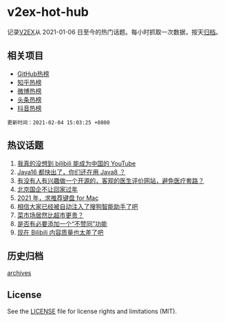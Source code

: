 # v2ex-hot-hub

 记录[V2EX](https://www.v2ex.com/)从 2021-01-06 日至今的热门话题。每小时抓取一次数据，按天[归档](archives)。
 
 ## 相关项目

- [GitHub热榜](https://github.com/lonnyzhang423/github-hot-hub)
- [知乎热榜](https://github.com/lonnyzhang423/zhihu-hot-hub)
- [微博热榜](https://github.com/lonnyzhang423/weibo-hot-hub)
- [头条热榜](https://github.com/lonnyzhang423/toutiao-hot-hub)
- [抖音热榜](https://github.com/lonnyzhang423/douyin-hot-hub)


 `更新时间：2021-02-04 15:03:25 +0800`

## 热议话题

1. [我真的没想到 bilibili 能成为中国的 YouTube](https://www.v2ex.com/t/751071)
1. [Java16 都快出了，你们还在用 Java8 ？](https://www.v2ex.com/t/751042)
1. [有没有人有兴趣做一个开源的，客观的医生评价网站，避免医疗套路？](https://www.v2ex.com/t/751069)
1. [北京国企不让回家过年](https://www.v2ex.com/t/750951)
1. [2021 年，求推荐键盘 for Mac](https://www.v2ex.com/t/751085)
1. [相信大家已经被自动注入了搜狗智能助手了吧](https://www.v2ex.com/t/751120)
1. [菜市场居然比超市更贵？](https://www.v2ex.com/t/751074)
1. [是否有必要添加一个“不赞同”功能](https://www.v2ex.com/t/750973)
1. [现在 Bilibili 内容质量也太差了吧](https://www.v2ex.com/t/751221)

## 历史归档

[archives](archives)

## License

See the [LICENSE](LICENSE) file for license rights and limitations (MIT).
